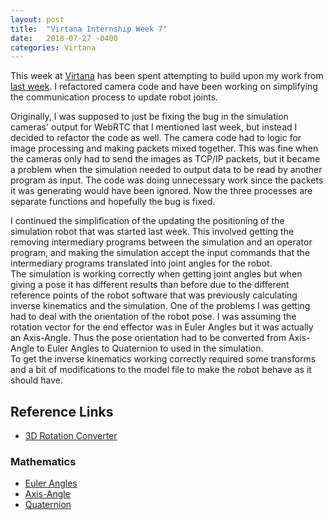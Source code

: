 ```yaml
---
layout: post
title:  "Virtana Internship Week 7"
date:   2018-07-27 -0400
categories: Virtana
---
```


This week at [Virtana](https://virtanatech.com/) has been spent attempting to build upon my work from [last week](/posts/2018/07/20/Virtana-Internship-Week-6). I refactored camera code and have been working on simplifying the communication process to update robot joints.

Originally, I was supposed to just be  fixing the bug in the simulation cameras' output for WebRTC that I mentioned last week, but instead I decided to refactor the code as well. The  camera code had to logic for image processing and making packets mixed together. This was fine when the cameras only had to send the images as TCP/IP packets, but it became a problem when the simulation needed to output data to be read by another program as input. The code was doing unnecessary work since the packets it was generating would have been ignored. Now the three processes are separate functions and hopefully the bug is fixed.

I continued the simplification of the updating the positioning of the simulation robot that was started last week. This involved getting the removing intermediary programs between the simulation and an operator program, and making the simulation accept the input commands that the intermediary programs translated into joint angles for the robot.<br>
The simulation is working correctly when getting joint angles but when giving a pose it has different results than before due to the different reference points of the robot software that was previously calculating inverse kinematics and the simulation. One of the problems I was getting had to deal with the orientation of the robot pose. I was assuming the rotation vector for the end effector was in Euler Angles but it was actually an Axis-Angle. Thus the pose orientation had to be converted from Axis-Angle to Euler Angles to Quaternion to used in the simulation.<br>
To get the inverse kinematics working correctly required some transforms and a bit of modifications to the model file to make the robot behave as it should have.

## Reference Links
- [3D Rotation Converter](https://www.andre-gaschler.com/rotationconverter/)

### Mathematics
- [Euler Angles](https://en.wikipedia.org/wiki/Euler_angles)
- [Axis-Angle](https://en.wikipedia.org/wiki/Axis–angle_representation)
- [Quaternion](https://en.wikipedia.org/wiki/Quaternion)
